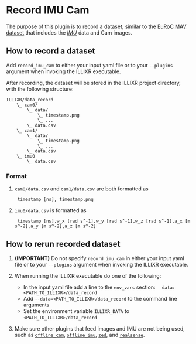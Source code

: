 # Record IMU Cam

The purpose of this plugin is to record a dataset, similar to the [EuRoC MAV dataset][E10] that includes the [_IMU_][G10] data and
Cam images.

## How to record a dataset

Add `record_imu_cam` to either your input yaml file or to your `--plugins` argument when invoking the ILLIXR executable.

After recording, the dataset will be stored in the ILLIXR project directory, with the following structure:

    ILLIXR/data_record
        \_ cam0/
            \_ data/ 
                \_ timestamp.png
                \_ ...
            \_ data.csv
        \_ cam1/
            \_ data/
                \_ timestamp.png
                \_ ...
            \_ data.csv
        \_ imu0
            \_ data.csv

### Format

1. `cam0/data.csv` and `cam1/data.csv` are both formatted as

        timestamp [ns], timestamp.png
2. `imu0/data.csv` is formatted as

        timestamp [ns],w_x [rad s^-1],w_y [rad s^-1],w_z [rad s^-1],a_x [m s^-2],a_y [m s^-2],a_z [m s^-2]

## How to rerun recorded dataset

1. **(IMPORTANT)** Do not specify `record_imu_cam` in either your input yaml file or to your `--plugins` argument when
   invoking the ILLIXR executable.

2. When running the ILLIXR executable do one of the following:

    - In the input yaml file add a line to the `env_vars` section: `  data: <PATH_TO_ILLIXR>/data_record`
    - Add `--data=<PATH_TO_ILLIXR>/data_record` to the command line arguments
    - Set the environment variable `ILLIXR_DATA` to `<PATH_TO_ILLIXR>/data_record`

3. Make sure other plugins that feed images and IMU are not being used, such as [`offline_cam`][P10], 
   [`offline_imu`][P11], [`zed`][P12], and [`realsense`][P13].


[//]: # (- glossary -)

[G10]:  ../glossary.md#inertial-measurement-unit

[//]: # (- plugins -)

[P10]:  ../illixr_plugins.md#offline_cam

[P11]:  ../illixr_plugins.md#offline_imu

[P12]:  ../illixr_plugins.md#zed

[P13]:  ../illixr_plugins.md#realsense


[//]: # (- External -)

[E10]:    https://projects.asl.ethz.ch/datasets/doku.php?id=kmavvisualinertialdatasets
